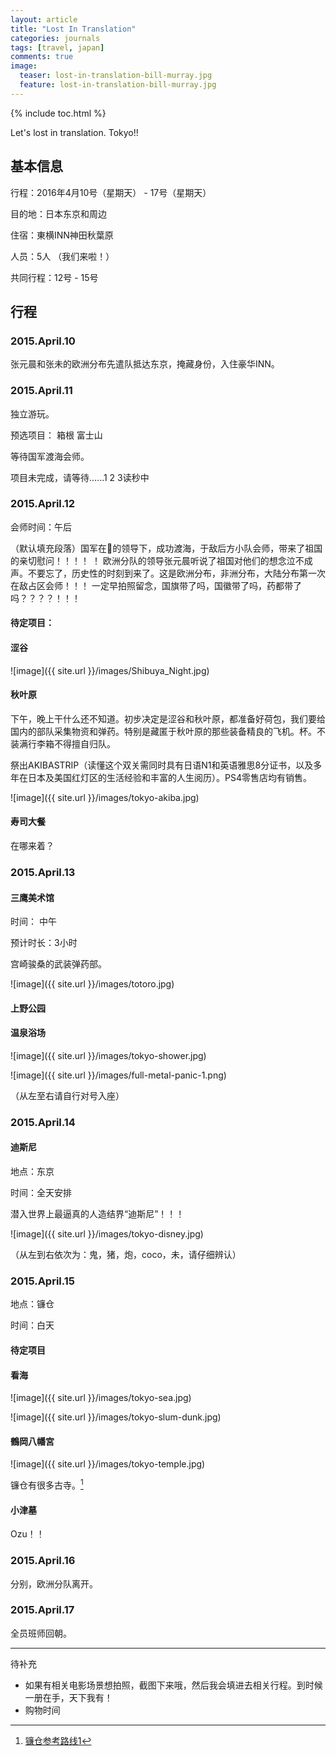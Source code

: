 ```yaml
---
layout: article
title: "Lost In Translation"
categories: journals
tags: [travel, japan]
comments: true
image:
  teaser: lost-in-translation-bill-murray.jpg
  feature: lost-in-translation-bill-murray.jpg
---
```


{% include toc.html %}

Let's lost in translation. Tokyo!!

## 基本信息
行程：2016年4月10号（星期天） - 17号（星期天）

目的地：日本东京和周边

住宿：東横INN神田秋葉原

人员：5人 （我们来啦！）

共同行程：12号 - 15号

## 行程

### 2015.April.10

张元晨和张未的欧洲分布先遣队抵达东京，掩藏身份，入住豪华INN。

### 2015.April.11

独立游玩。

预选项目：
箱根
富士山


等待国军渡海会师。

项目未完成，请等待......1 2 3读秒中

### 2015.April.12


会师时间：午后

（默认填充段落）国军在🐷的领导下，成功渡海，于敌后方小队会师，带来了祖国的亲切慰问！！！！ ！
欧洲分队的领导张元晨听说了祖国对他们的想念泣不成声。不要忘了，历史性的时刻到来了。这是欧洲分布，非洲分布，大陆分布第一次在敌占区会师！！！
一定早拍照留念，国旗带了吗，国徽带了吗，药都带了吗？？？？！！！

#### 待定项目：

#### 涩谷

![image]({{ site.url }}/images/Shibuya_Night.jpg)

#### 秋叶原

下午，晚上干什么还不知道。初步决定是涩谷和秋叶原，都准备好荷包，我们要给国内的部队采集物资和弹药。特别是藏匿于秋叶原的那些装备精良的飞机。杯。不装满行李箱不得擅自归队。

祭出AKIBASTRIP（读懂这个双关需同时具有日语N1和英语雅思8分证书，以及多年在日本及美国红灯区的生活经验和丰富的人生阅历）。PS4零售店均有销售。

![image]({{ site.url }}/images/tokyo-akiba.jpg)

#### 寿司大餐
在哪来着？

### 2015.April.13

#### 三鹰美术馆

时间： 中午

预计时长：3小时

宫崎骏桑的武装弹药部。

![image]({{ site.url }}/images/totoro.jpg)


#### 上野公园


#### 温泉浴场

![image]({{ site.url }}/images/tokyo-shower.jpg)

![image]({{ site.url }}/images/full-metal-panic-1.png)

（从左至右请自行对号入座）

### 2015.April.14

#### 迪斯尼

地点：东京

时间：全天安排

潜入世界上最逼真的人造结界“迪斯尼”！！！

![image]({{ site.url }}/images/tokyo-disney.jpg)

（从左到右依次为：鬼，猪，炮，coco，未，请仔细辨认）


### 2015.April.15

地点：镰仓

时间：白天

#### 待定项目

#### 看海
![image]({{ site.url }}/images/tokyo-sea.jpg)

![image]({{ site.url }}/images/tokyo-slum-dunk.jpg)

#### 鶴岡八幡宮

![image]({{ site.url }}/images/tokyo-temple.jpg)


镰仓有很多古寺。[^1]

#### 小津墓

Ozu！！

[^1]: [镰仓参考路线1](https://tw.bring-you.info/kamakura-hot-spot)


### 2015.April.16

分别，欧洲分队离开。

### 2015.April.17

全员班师回朝。

***

待补充

* 如果有相关电影场景想拍照，截图下来哦，然后我会填进去相关行程。到时候一册在手，天下我有！
* 购物时间




